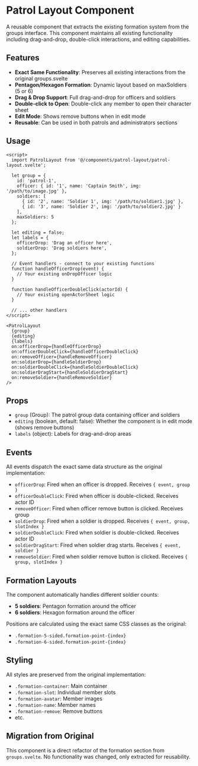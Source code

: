# Patrol Layout Component

A reusable component that extracts the existing formation system from the groups interface. This component maintains all existing functionality including drag-and-drop, double-click interactions, and editing capabilities.

## Features

- **Exact Same Functionality**: Preserves all existing interactions from the original groups.svelte
- **Pentagon/Hexagon Formation**: Dynamic layout based on maxSoldiers (5 or 6)
- **Drag & Drop Support**: Full drag-and-drop for officers and soldiers
- **Double-click to Open**: Double-click any member to open their character sheet
- **Edit Mode**: Shows remove buttons when in edit mode
- **Reusable**: Can be used in both patrols and administrators sections

## Usage

```svelte
<script>
  import PatrolLayout from '@/components/patrol-layout/patrol-layout.svelte';
  
  let group = {
    id: 'patrol-1',
    officer: { id: '1', name: 'Captain Smith', img: '/path/to/image.jpg' },
    soldiers: [
      { id: '2', name: 'Soldier 1', img: '/path/to/soldier1.jpg' },
      { id: '3', name: 'Soldier 2', img: '/path/to/soldier2.jpg' }
    ],
    maxSoldiers: 5
  };

  let editing = false;
  let labels = {
    officerDrop: 'Drag an officer here',
    soldierDrop: 'Drag soldiers here',
  };

  // Event handlers - connect to your existing functions
  function handleOfficerDrop(event) {
    // Your existing onDropOfficer logic
  }

  function handleOfficerDoubleClick(actorId) {
    // Your existing openActorSheet logic
  }

  // ... other handlers
</script>

<PatrolLayout
  {group}
  {editing}
  {labels}
  on:officerDrop={handleOfficerDrop}
  on:officerDoubleClick={handleOfficerDoubleClick}
  on:removeOfficer={handleRemoveOfficer}
  on:soldierDrop={handleSoldierDrop}
  on:soldierDoubleClick={handleSoldierDoubleClick}
  on:soldierDragStart={handleSoldierDragStart}
  on:removeSoldier={handleRemoveSoldier}
/>
```

## Props

- `group` (Group): The patrol group data containing officer and soldiers
- `editing` (boolean, default: false): Whether the component is in edit mode (shows remove buttons)
- `labels` (object): Labels for drag-and-drop areas

## Events

All events dispatch the exact same data structure as the original implementation:

- `officerDrop`: Fired when an officer is dropped. Receives `{ event, group }`
- `officerDoubleClick`: Fired when officer is double-clicked. Receives actor ID
- `removeOfficer`: Fired when officer remove button is clicked. Receives group
- `soldierDrop`: Fired when a soldier is dropped. Receives `{ event, group, slotIndex }`
- `soldierDoubleClick`: Fired when soldier is double-clicked. Receives actor ID
- `soldierDragStart`: Fired when soldier drag starts. Receives `{ event, soldier }`
- `removeSoldier`: Fired when soldier remove button is clicked. Receives `{ group, slotIndex }`

## Formation Layouts

The component automatically handles different soldier counts:
- **5 soldiers**: Pentagon formation around the officer
- **6 soldiers**: Hexagon formation around the officer

Positions are calculated using the exact same CSS classes as the original:
- `.formation-5-sided.formation-point-{index}`
- `.formation-6-sided.formation-point-{index}`

## Styling

All styles are preserved from the original implementation:
- `.formation-container`: Main container
- `.formation-slot`: Individual member slots
- `.formation-avatar`: Member images
- `.formation-name`: Member names
- `.formation-remove`: Remove buttons
- etc.

## Migration from Original

This component is a direct refactor of the formation section from `groups.svelte`. No functionality was changed, only extracted for reusability.
